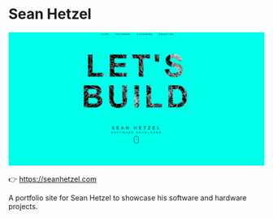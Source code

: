 # Sean Hetzel

<a href="http://seanhetzel.com" rel="Sean Hetzel">![Foo](./public/sean-hetzel-screenshot-1.png)</a>

👉 https://seanhetzel.com

A portfolio site for Sean Hetzel to showcase his software and hardware projects.
